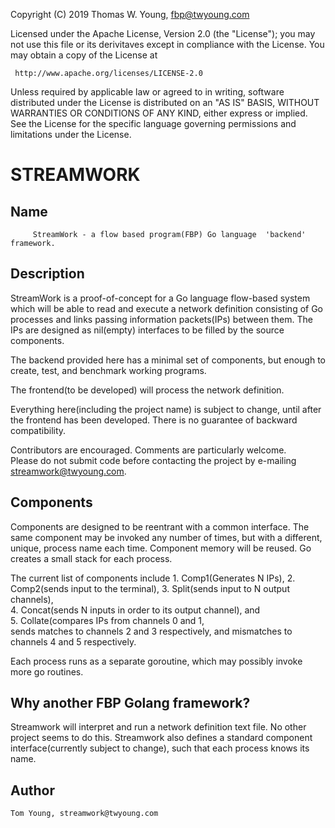 Copyright (C) 2019 Thomas W. Young, fbp@twyoung.com 

Licensed under the Apache License, Version 2.0 (the "License");
you may not use this file or its derivitaves except in compliance with the License.
You may obtain a copy of the License at

     http://www.apache.org/licenses/LICENSE-2.0

Unless required by applicable law or agreed to in writing, software
distributed under the License is distributed on an "AS IS" BASIS,
WITHOUT WARRANTIES OR CONDITIONS OF ANY KIND, either express or implied.
See the License for the specific language governing permissions and
limitations under the License.

STREAMWORK
==========

Name
----

         StreamWork - a flow based program(FBP) Go language  'backend' framework.
         

Description
-----------

StreamWork is a proof-of-concept for a Go language flow-based system which will be able to read and execute a network definition consisting of Go processes and links passing information packets(IPs) between them.  The IPs are designed as nil(empty) interfaces to be filled by the source components.    

The backend provided here has a minimal set of components, but enough to 
create, test, and benchmark working programs.  

The frontend(to be developed) will process the network definition.

Everything here(including the project name) is subject to change, until after the frontend has been developed.   There is no guarantee of backward compatibility.  

Contributors are encouraged.  Comments are particularly welcome.   
Please do not submit code before contacting the project by e-mailing streamwork@twyoung.com.     


Components
----------

Components are designed to be reentrant with a common interface.  The same 
component may be invoked any number of times, but  with a different, unique, process name each time.   Component memory will be reused.  Go creates a small stack for each process.  

The current list of components include 
	1. Comp1(Generates N IPs), 
	2. Comp2(sends input to the terminal), 
	3. Split(sends input to N output channels),  
	4. Concat(sends N inputs in order to its output channel), and  			
	5. Collate(compares IPs from channels 0 and 1,  
	  sends matches to channels 2 and 3 respectively, 
	  and mismatches to channels 4 and 5 respectively. 

Each process runs as a separate goroutine, which may possibly invoke more go routines.  
 
Why another FBP Golang framework?
---------------------------------

Streamwork will interpret and run a network definition text file.   No other 
project seems to do this.  Streamwork also defines a standard component
interface(currently subject to change), such that each process knows its name. 
      
Author
------

    Tom Young, streamwork@twyoung.com
